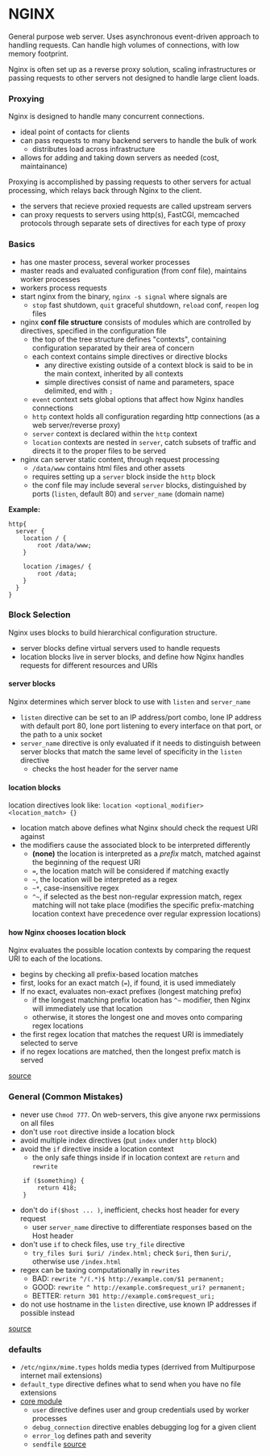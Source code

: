 # NGINX
General purpose web server. Uses asynchronous event-driven approach to handling requests. Can handle high volumes of connections, with low memory footprint.

Nginx is often set up as a reverse proxy solution, scaling infrastructures or passing requests to other servers not designed to handle large client loads.

### Proxying
Nginx is designed to handle many concurrent connections.
- ideal point of contacts for clients
- can pass requests to many backend servers to handle the bulk of work
  - distributes load across infrastructure
- allows for adding and taking down servers as needed (cost, maintainance)

Proxying is accomplished by passing requests to other servers for actual processing, which relays back through Nginx to the client.
- the servers that recieve proxied requests are called upstream servers
- can proxy requests to servers using http(s), FastCGI, memcached protocols through separate sets of directives for each type of proxy

### Basics
- has one master process, several worker processes
- master reads and evaluated configuration (from conf file), maintains worker processes
- workers process requests
- start nginx from the binary, `nginx -s signal` where signals are
  - `stop` fast shutdown, `quit` graceful shutdown, `reload` conf, `reopen` log files
- nginx **conf file structure** consists of modules which are controlled by directives, specified in the configuration file
  - the top of the tree structure defines "contexts", containing configuration separated by their area of concern
  - each context contains simple directives or directive blocks 
    - any directive existing outside of a context block is said to be in the main context, inherited by all contexts
    - simple directives consist of name and parameters, space delimited, end with `;`
  - `event` context sets global options that affect how Nginx handles connections 
  - `http` context holds all configuration regarding http connections (as a web server/reverse proxy)
  - `server` context is declared within the `http` context
  - `location` contexts are nested in `server`, catch subsets of traffic and directs it to the proper files to be served
- nginx can server static content, through request processing
  - `/data/www` contains html files and other assets
  - requires setting up a `server` block inside the `http` block
  - the conf file may include several `server` blocks, distinguished by ports (`listen`, default 80) and `server_name` (domain name) 

**Example:**
```
http{
  server {
    location / {
        root /data/www;
    }

    location /images/ {
        root /data;
    }
  }
}
```

### Block Selection
Nginx uses blocks to build hierarchical configuration structure.
- server blocks define virtual servers used to handle requests
- location blocks live in server blocks, and define how Nginx handles requests for different resources and URIs

#### server blocks
Nginx determines which server block to use with `listen` and `server_name`
- `listen` directive can be set to an IP address/port combo, lone IP address with default port 80, lone port listening to every interface on that port, or the path to a unix socket
- `server_name` directive is only evaluated if it needs to distinguish between server blocks that match the same level of specificity in the `listen` directive
  - checks the host header for the server name

#### location blocks
location directives look like: `location <optional_modifier> <location_match> {}`
- location match above defines what Nginx should check the request URI against
- the modifiers cause the associated block to be interpreted differently
  - **(none)** the location is interpreted as a *prefix* match, matched against the beginning of the request URI
  - `=`, the location match will be considered if matching exactly
  - `~`, the location will be interpreted as a regex
  - `~*`, case-insensitive regex
  - `^~`, if selected as the best non-regular expression match, regex matching will not take place (modifies the specific prefix-matching location context have precedence over regular expression locations)

#### how Nginx chooses location block
Nginx evaluates the possible location contexts by comparing the request URI to each of the locations.
- begins by checking all prefix-based location matches
- first, looks for an exact match (`=`), if found, it is used immediately
- If no exact, evaluates non-exact prefixes (longest matching prefix)
  - if the longest matching prefix location has `^~` modifier, then Nginx will immediately use that location
  - otherwise, it stores the longest one and moves onto comparing regex locations
- the first regex location that matches the request URI is immediately selected to serve
- if no regex locations are matched, then the longest prefix match is served

[source](https://www.digitalocean.com/community/tutorials/understanding-nginx-server-and-location-block-selection-algorithms)

### General (Common Mistakes)
- never use `Chmod 777`. On web-servers, this give anyone rwx permissions on all files 
- don't use `root` directive inside a location block
- avoid multiple index directives (put `index` under `http` block)
- avoid the `if` directive inside a location context
  - the only safe things inside if in location context are `return` and `rewrite` 
```
    if ($something) {
        return 418;
    }
```
- don't do `if($host ... )`, inefficient, checks host header for every request
  - user `server_name` directive to differentiate responses based on the Host header
- don't use `if` to check files, use `try_file` directive
  - `try_files $uri $uri/ /index.html;` check `$uri`, then `$uri/`, otherwise use `/index.html`
- regex can be taxing computationally in `rewrites`
  - BAD: `rewrite ^/(.*)$ http://example.com/$1 permanent;`
  - GOOD: `rewrite ^ http://example.com$request_uri? permanent;`
  - BETTER: `return 301 http://example.com$request_uri;`
- do not use hostname in the `listen` directive, use known IP addresses if possible instead

[source](https://www.nginx.com/resources/wiki/start/topics/tutorials/config_pitfalls/)

### defaults
- `/etc/nginx/mime.types` holds media types (derrived from Multipurpose internet mail extensions)
- `default_type` directive defines what to send when you have no file extensions
- [core module](http://nginx.org/en/docs/ngx_core_module.html)
  - `user` directive defines user and group credentials used by worker processes
  - `debug_connection` directive enables debugging log for a given client
  - `error_log` defines path and severity
  - `sendfile`
[source](https://www.digitalocean.com/community/tutorials/understanding-nginx-http-proxying-load-balancing-buffering-and-caching)
